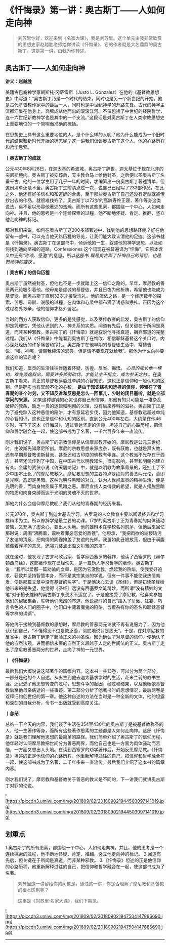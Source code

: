 # 《忏悔录》第一讲：奥古斯丁——人如何走向神

> 刘苏里你好，欢迎来到《名家大课》，我是刘苏里。这个单元由我非常欣赏的思想史家赵越胜老师给你讲读《忏悔录》，它的作者就是大名鼎鼎的奥古斯丁。这是第一讲，由我为你转述。

## 奥古斯丁——人如何走向神

 **讲义：赵越胜**

美籍古巴裔神学家胡斯托·冈萨雷斯（Justo L. Gonzalez）在他的《基督教思想史》中写道：“奥古斯丁乃是一个时代的结束，同时也是另一个新世纪的开始。他是古代基督教作家中的最后一人，同时也是中世纪神学的开路先锋。古代的神学主流都汇集在他身上，奔腾成从他而出的滚滚江河。不仅包括了中世纪的经院哲学，连十六世纪新教神学也是其中的一个支流。”这段话是对奥古斯丁在人类宗教思想史上重要地位的一个简明而准确的概括。

在思想史上具有这么重要地位的人，是个什么样的人呢？他为什么能成为一个旧时代的结束和新时代开始的标志呢？这一讲我们谈谈奥古斯丁这个人，他的心路历程和哲学思索。

 **丨奥古斯丁的成就**

公元430年8月28日，在迦太基的希波城，奥古斯丁辞世。迦太基位于现在北非的突尼斯境内。奥古斯丁被安葬后，天主教会马上给他封圣，之后便以圣奥古斯丁名垂千古。他的一位学生用了几乎一年的时间，才编纂出一份奥古斯丁著述清单，但这份清单还是不全。奥古斯丁生前清点过一次，说自己已经写了233部作品。在此之外，他还有好多信札和布道辞的合集，至于那些奥古斯丁自己还没有定型就被传抄出去的作品，就很难找齐了。奥古斯丁以72岁的高龄寿终正寝，著作等身这类说法，远不足以形容他著述的浩瀚。而所有这些思索，都围绕一个中心，人如何走向神。并且，他的思考是一个连续探索的过程，他不断地怀疑、肯定、推翻、竖立他走向神的标记。

那对我们来说，如何在奥古斯丁这200多部著述中，找到他的思想路径呢？好在他留有一部书，可以充当他天路历程的导览，让我们能大致认清他的足迹。这部书就是《忏悔录》。奥古斯丁在这部书中，倾诉他的一生，叙述他的神学思想，以及如何找到通向至福的道路。Confessiones 这个词现在被普遍译为“忏悔”，它原本含义中还有“称颂、感激”的意思。所以这部书 *既是奥古斯丁忏悔自己的错愆，也是赞颂神的威权* 。

 **丨奥古斯丁的信仰历程**

奥古斯丁虽然被封圣，但他也不是一步就踏上这一信仰之路的。早年，摩尼教的善恶两元论吸引着他。他母亲是虔诚的基督徒，并且日夜为他祈祷，希望他也能成为基督徒，而奥古斯丁直到32岁才接受洗礼。他的皈依之路，是一个经历数年的探索、苦思、辩驳、说服的过程，在肉体和心灵中都布满了诱惑和挣扎。正因为这个过程格外艰辛，他的信仰才格外坚定。

当时的西方人获取信仰，更多的是凭感觉，以及受传教者的启发，奥古斯丁的信仰却是凭理性，凭他认识到的人、神关系的实质。闻道有先后，但关键在于所闻是真道，而非某种邪教。奥古斯丁的《忏悔录》就是叙说他寻找真道，摒弃邪道的完整过程。我们从《忏悔录》中能看到奥古斯丁在悔改、相信耶稣基督这个关口时，内心深处经历的许多痛苦和挣扎。奥古斯丁在他早期的基督徒生活中，常祷告说，“噢，神哪，请赐我纯洁的恩典。但是请不要现在就给我”。那他为什么向神要求这样的延宕呢？

我们知道，属灵的生活往往伴随着怀疑、彷徨、反省、悔悟。 *心灵的成长像一棵树，难免旁逸斜出，需要许多修剪砍伐，才能让主干挺立，成为参天之材* 。在奥古斯丁看来，真正的基督教远超过单纯的心智知识，这也正是信仰和一般认知的区别。但是确实也有冥顽不化的心智， **是由于知识结构和选择的信仰，停留在了青春期的某个时刻，又不知反省和反思是怎么一回事儿，少时的闭目塞听，就是全部学问的来源。** 如果这种愚钝的心灵也称自己有信仰，那他有的只可能是一堆杂乱破碎的教条，缺乏一贯的逻辑和明彻的义理，没有后来养料的滋补。奥古斯丁正是为了避免跌入这种愚信的陷阱，才有意延宕步伐，因为他知道，基督教远超过单纯的心智知识，这也正是信仰和认知的区别。直到公元400年左右，大约是在他46岁时，写下了这本《忏悔录》，通过表达坚定的信仰，坦述自己的心路历程，把信仰和哲学融合在一起，使这部书成为了名著，一千六百多年来一直流传。

刚才我们说了，奥古斯丁的宗教信仰是从信摩尼教开始的。摩尼教是公元三世纪时，由波斯先知摩尼所创。摩尼的宗教思想来源庞杂，既有祆教，也就是拜火教，还有早期基督教诺斯替派，甚至还和古印度的佛教有牵连。这个教派不光存在于西方，甚至还流传到了中国，在中国古代以明教知名，很有影响。甚至和明朝的建立有关。金庸的武侠小说《倚天屠龙记》中，就是以明教为故事背景的，还扯上了不少中国本土化了的摩尼教教义。摩尼教思想的主要特点是绝对的善恶两元论，善即是光明，恶即是黑暗。这种光明与黑暗的对立，认为人世间属灵的精神生活，便是光明的善，而肉身物质属于黑暗之恶。摩尼宣扬人类得救的希望，就是人摆脱黑暗的物质和肉身束缚而达于光明的灵魂不灭的世界。

那他为什么会信仰摩尼教呢？我们从他的青春期的经历来看。

公元370年，奥古斯丁到迦太基去学习。古罗马的人文教育主要以阅读经典和学习雄辩术为主。所以修辞学是最主要的功课。17岁的奥古斯丁正为青春期的肉体骚动苦恼，又充满了虚荣心，要出人头地。他的雄辩术在学校名列前茅，但他后来回忆那时说：周围“沸腾着，震响着罪恶恋爱的鼎镬”。他坦承，“我把肉欲的垢秽玷污了友谊的清泉，把肉情的阴霾掩盖了友谊的光辉。我虽如此丑陋放荡，但由于满腹蕴藏着浮华的意念，还竭力装点出温文尔雅的态度”。

就在这时，他发现了古罗马政治家、哲学家西塞罗的著作，他读了西塞罗的《赫尔顿西乌丝》，这部著作现在已经佚失，是一篇劝人学习哲学的著作。奥古斯丁说：“我所以爱那一篇劝谕的文章，是因为它激励我，燃起我的热焰，使我爱好追求、获致并坚持智慧本身，而不是某宗某派的学说，但有一件事不能使我热情勃发，便是那篇文章中没有基督的名字”。于是他决心去读《圣经》，但是初读圣经给他带来的是失望，他觉得《圣经》远没有西塞罗文笔精妙，而所谓“没有精妙的文笔”对于擅长雄辩的奥古斯丁来说太不适宜了。于是他接受了摩尼教，他喜欢参加他们的秘密集会，聆听他们激昂的布道，他说那时的自己“蹈入了骄傲、狂妄、巧言令色的人们的圈子中，他们口中藏着魔鬼的陷阱，含着杂有你的圣名和耶稣基督等字样的诱饵”。

等他终于接触到基督教的思想时，摩尼教的善恶两元论就不再有说服力了，因为他认识到自己，“不懂得恶不过是缺乏善，彻底地说只是虚无”。于是，在对摩尼教的反省中，奥古斯丁确定了超验正义的神圣性。因为确认了对基督的信仰，便确认了他的自然法观，进而相信永恒的自然正义超越于人定的世间法的正义。奥古斯丁走出了摩尼教善恶两分的世界，走向了神的一元世界。

 **丨《忏悔录》**

最后我们大概说说这部著作的篇幅内容。这本书一共13卷，可以分为两个部分，一部分是他的个人自述，从出生到他去迦太基求学时的生活，赴米兰前的教书生涯。还记述了他思想转变的过程，思想斗争的起因、经过和结果，以及他皈依基督教后至他母亲病逝的一些事迹。第二部分分析了他著书时的思想情况，最后两卷是诠释旧约创世纪的第一章。他这种自述的方法在当时是一种全新的文体，他的坦露和深刻的自我分析，令书一出版就受到高度关注。

 **丨总结**

总结一下今天的内容，我们谈了生活在354至430年的奥古斯丁是被基督教称圣的人，他一生著作等身，而所有这些著作思索的主题都是人如何走向神。这部《忏悔录》就是我们理解他思想的最简单的路径。我们简单介绍了奥古斯丁的信仰历程，他年轻时认同摩尼教把世间分为善恶两界，而他自己也是一方面为肉体骚动而苦恼，一方面又想出人头地。在读到西塞罗的劝学著作后，开始反思摩尼教。《忏悔录》坦述的正是他信仰的心路历程，他重新解释过往的自己，把信仰和哲学融合在一起，使这部书成为了名著，二千年多来一直流传。最后我们介绍了这本书的篇章内容。

刚才我们说了，摩尼教和基督教关于善恶的教义是不同的，下一讲我们就讲奥古斯丁对罪的论说。

![https://piccdn3.umiwi.com/img/201809/02/201809021944503097141019.jpg](https://piccdn3.umiwi.com/img/201809/02/201809021944503097141019.jpg)

## 划重点

1.奥古斯丁的所有思索，都围绕一个中心，人如何走向神。并且，他的思考是一个连续探索的过程，他不断地怀疑、肯定、推翻、竖立他走向神的标记。
2.闻道有先后，但关键在于所闻是真道，而非某种邪教。
3.《忏悔录》坦述的正是他信仰的心路历程，他重新解释过往的自己，把信仰和哲学融合在一起，使这部书成为了名著。

> 刘苏里这一讲留给你的问题是，通过这一讲，你是否理解了摩尼教和基督教的根本区别呢？
> 
> 这里是《刘苏里·名家大课》，我们下期见。

![https://piccdn3.umiwi.com/img/201809/02/201809021947504147886690.jpg](https://piccdn3.umiwi.com/img/201809/02/201809021947504147886690.jpg)

---
